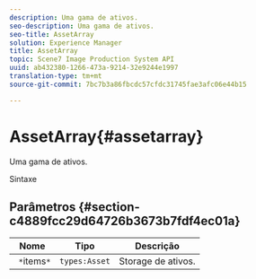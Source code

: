 ```yaml
---
description: Uma gama de ativos.
seo-description: Uma gama de ativos.
seo-title: AssetArray
solution: Experience Manager
title: AssetArray
topic: Scene7 Image Production System API
uuid: ab432380-1266-473a-9214-32e9244e1997
translation-type: tm+mt
source-git-commit: 7bc7b3a86fbcdc57cfdc31745fae3afc06e44b15

---
```



# AssetArray{#assetarray}

Uma gama de ativos.

Sintaxe

## Parâmetros {#section-c4889fcc29d64726b3673b7fdf4ec01a}

| Nome | Tipo | Descrição |
|---|---|---|
| ` *`items`*` | `types:Asset` | Storage de ativos. |

